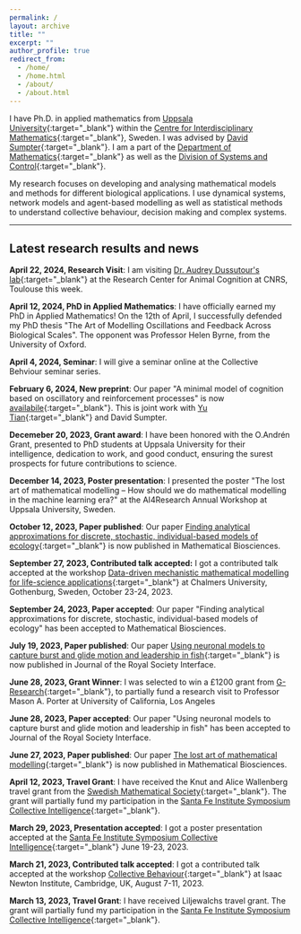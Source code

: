 ```yaml
---
permalink: /
layout: archive
title: ""
excerpt: ""
author_profile: true
redirect_from: 
  - /home/
  - /home.html
  - /about/
  - /about.html
---
```


I have Ph.D. in applied mathematics from [Uppsala University](https://www.uu.se/en){:target="_blank"} within the [Centre for Interdisciplinary Mathematics](https://www.math.uu.se/research/cim/){:target="_blank"}, Sweden. I was advised by
[David Sumpter](https://www.katalog.uu.se/profile/?id=N7-525){:target="_blank"}. I am a part of the [Department of Mathematics](https://www.math.uu.se/?languageId=1){:target="_blank"} as well as the [Division of Systems and Control](https://www.it.uu.se/about_us/divisions/systems_and_control){:target="_blank"}.

My research focuses on developing and analysing mathematical models and methods for different biological applications. I use dynamical systems, network models and agent-based modelling as well as statistical methods to understand collective behaviour, decision making and complex systems. 

---
## Latest research results and news
**April 22, 2024, Research Visit**: I am visiting [Dr. Audrey Dussutour's lab](http://dussutou.free.fr/){:target="_blank"} at the Research Center for Animal Cognition at CNRS, Toulouse this week. 

**April 12, 2024, PhD in Applied Mathematics**: I have officially earned my PhD in Applied Mathematics! On the 12th of April, I successfully defended my PhD thesis "The Art of Modelling Oscillations and Feedback Across Biological Scales". The opponent was Professor Helen Byrne, from the University of Oxford.

**April 4, 2024, Seminar**: I will give a seminar online at the Collective Behviour seminar series. 

**February 6, 2024, New preprint**: Our paper "A minimal model of cognition based on oscillatory and reinforcement processes" is now [availabile](https://arxiv.org/abs/2402.02520){:target="_blank"}. This is joint work with [Yu Tian](https://ytian.netlify.app/){:target="_blank"} and David Sumpter.


**Decemeber 20, 2023, Grant award**: I have been honored with the O.Andrén Grant, presented to PhD students at Uppsala University for their intelligence, dedication to work, and good conduct, ensuring the surest prospects for future contributions to science.

**December 14, 2023, Poster presentation**: I presented the poster "The lost art of mathematical modelling – How should we do mathematical modelling in the machine learning era?" at the AI4Research Annual Workshop at Uppsala University, Sweden.

**October 12, 2023, Paper published**: Our paper [Finding analytical approximations for discrete, stochastic, individual-based models of ecology](https://www.sciencedirect.com/science/article/pii/S0025556423001244){:target="_blank"} is now published in Mathematical Biosciences. 

**September 27, 2023, Contributed talk accepted:** I got a contributed talk accepted at the workshop [Data-driven mechanistic mathematical modelling for life-science applications](https://www.chalmers.se/en/current/calendar/mv-data-driven-mechanistic-mathematical-modelling-for-life-science-applications/){:target="_blank"} at Chalmers University, Gothenburg, Sweden, October 23-24, 2023. 


**September 24, 2023, Paper accepted**: Our paper "Finding analytical approximations for discrete, stochastic, individual-based models of ecology" has been accepted to Mathematical Biosciences. 

**July 19, 2023, Paper published**: Our paper  [Using neuronal models to capture burst and glide motion and leadership in fish](https://royalsocietypublishing.org/doi/10.1098/rsif.2023.0212#d1e3152){:target="_blank"} is now published in Journal of the Royal Society Interface. 

**June 28, 2023, Grant Winner**: I was selected to win a £1200 grant from [G-Research](https://www.gresearch.com/blog/article/g-research-june-2023-grant-winners/){:target="_blank"}, to partially fund a research visit to Professor Mason A. Porter at University of California, Los Angeles

**June 28, 2023, Paper accepted**: Our paper "Using neuronal models to capture burst and glide motion and leadership in fish" has been accepted to Journal of the Royal Society Interface. 

**June 27, 2023, Paper published**: Our paper [The lost art of mathematical modelling](https://doi.org/10.1016/j.mbs.2023.109033){:target="_blank"} is now published in Mathematical Biosciences. 

**April 12, 2023, Travel Grant**: I have received the Knut and Alice Wallenberg travel grant from the [Swedish Mathematical Society](https://www.swe-math-soc.se/){:target="_blank"}. The grant will partially fund my participation in the [Santa Fe Institute Symposium Collective Intelligence](https://santafe.edu/info/collective-intelligence-2023/about){:target="_blank"}.

**March 29, 2023, Presentation accepted**: I got a poster presentation accepted at the  [Santa Fe Institute Symposium Collective Intelligence](https://santafe.edu/info/collective-intelligence-2023/about){:target="_blank"} June 19-23, 2023. 

**March 21, 2023, Contributed talk accepted**: I got a contributed talk accepted at the workshop [Collective Behaviour](https://www.newton.ac.uk/event/mmvw02/){:target="_blank"} at Isaac Newton Institute, Cambridge, UK, August 7-11, 2023. 

**March 13, 2023, Travel Grant**: I have received Liljewalchs travel grant. The grant will partially fund my participation in the [Santa Fe Institute Symposium Collective Intelligence](https://santafe.edu/info/collective-intelligence-2023/about){:target="_blank"}.

